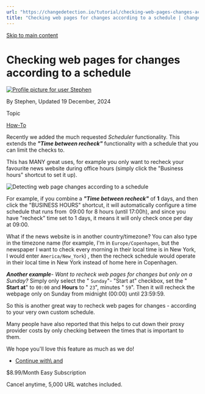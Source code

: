 ```yaml
---
url: "https://changedetection.io/tutorial/checking-web-pages-changes-according-schedule"
title: "Checking web pages for changes according to a schedule | changedetection.io"
---
```


[Skip to main content](https://changedetection.io/tutorial/checking-web-pages-changes-according-schedule#main-content)

# Checking web pages for changes according to a schedule

[![Profile picture for user Stephen](https://changedetection.io/sites/changedetection.io/files/styles/thumbnail/public/pictures/2023-08/stephen.png?itok=P4ZqxWgD)](https://changedetection.io/tech-writer/stephen)

By Stephen, Updated 19 December, 2024



Topic

[How-To](https://changedetection.io/topic/how)

Recently we added the much requested _Scheduler_ functionality. This extends the _**"Time between recheck"**_ functionality with a schedule that you can limit the checks to.

This has MANY great uses, for example you only want to recheck your favourite news website during office hours (simply click the "Business hours" shortcut to set it up).

![Detecting web page changes according to a schedule](https://changedetection.io/sites/changedetection.io/files/inline-images/image_91.png)

For example, if you combine a _**"Time between recheck"**_ of **1** days, and then click the "BUSINESS HOURS" shortcut, it will automatically configure a time schedule that runs from  09:00 for 8 hours (until 17:00h), and since you have "recheck" time set to 1 days, it means it will only check once per day at 09:00.

What if the news website is in another country/timezone? You can also type in the timezone name (for example, I'm in `Europe/Copenhagen`, but the newspaper I want to check every morning in their local time is in New York, I would enter `America/New_York`) , then the recheck schedule would operate in their local time in New York instead of home here in Copenhagen.

_**Another example**-_ _Want to recheck web pages for changes but only on a Sunday?_ Simply only select the " `Sunday`"\- "Start at" checkbox, set the " **Start at**" to `00:00` and **Hours** to " `23`", minutes " `59`". Then it will recheck the webpage only on Sunday from midnight (00:00) until 23:59:59.

So this is another great way to recheck web pages for changes - according to your very own custom schedule.

Many people have also reported that this helps to cut down their proxy provider costs by only checking between the times that is important to them.

We hope you'll love this feature as much as we do!

- [Continue with\\
    and](https://changedetection.io/checkout)

$8.99/Month Easy Subscription


Cancel anytime, 5,000 URL watches included.